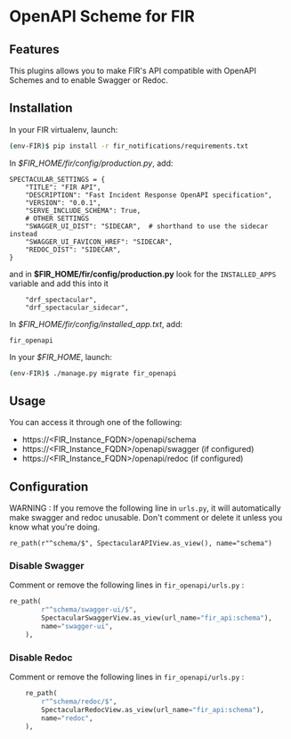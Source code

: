 # OpenAPI Scheme for FIR

## Features

This plugins allows you to make FIR's API compatible with OpenAPI Schemes and to enable Swagger or Redoc.

## Installation


In your FIR virtualenv, launch:

```bash
(env-FIR)$ pip install -r fir_notifications/requirements.txt

```
In *$FIR_HOME/fir/config/production.py*, add:

```
SPECTACULAR_SETTINGS = {
    "TITLE": "FIR API",
    "DESCRIPTION": "Fast Incident Response OpenAPI specification",
    "VERSION": "0.0.1",
    "SERVE_INCLUDE_SCHEMA": True,
    # OTHER SETTINGS
    "SWAGGER_UI_DIST": "SIDECAR",  # shorthand to use the sidecar instead
    "SWAGGER_UI_FAVICON_HREF": "SIDECAR",
    "REDOC_DIST": "SIDECAR",
}
```
and in **$FIR_HOME/fir/config/production.py** look for the `INSTALLED_APPS` variable and add this into it
```
    "drf_spectacular",
    "drf_spectacular_sidecar",
```

In *$FIR_HOME/fir/config/installed_app.txt*, add:

```
fir_openapi
```

In your *$FIR_HOME*, launch:

```bash
(env-FIR)$ ./manage.py migrate fir_openapi
```



## Usage

You can access it through one of the following: 
* https://<FIR_Instance_FQDN>/openapi/schema
* https://<FIR_Instance_FQDN>/openapi/swagger (if configured)
* https://<FIR_Instance_FQDN>/openapi/redoc (if configured)

## Configuration

WARNING : If you remove the following line in `urls.py`, it will automatically make swagger and redoc unusable. Don't comment or delete it unless you know what you're doing.     

`re_path(r"^schema/$", SpectacularAPIView.as_view(), name="schema")` 

### Disable Swagger

Comment or remove the following lines in `fir_openapi/urls.py` : 
```python
re_path(
        r"^schema/swagger-ui/$",
        SpectacularSwaggerView.as_view(url_name="fir_api:schema"),
        name="swagger-ui",
    ),
```

### Disable Redoc

Comment or remove the following lines in `fir_openapi/urls.py` : 
```python
    re_path(
        r"^schema/redoc/$",
        SpectacularRedocView.as_view(url_name="fir_api:schema"),
        name="redoc",
    ),
```